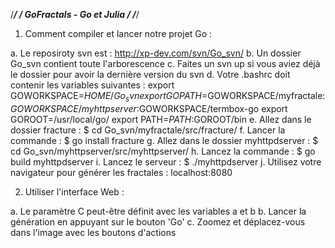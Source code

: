 /************************************************/
/*                         GoFractals - Go et Julia                          */
/************************************************/


1. Comment compiler et lancer notre projet Go :

  a. Le reposiroty svn est : http://xp-dev.com/svn/Go_svn/
  b. Un dossier Go_svn contient toute l'arborescence
  c. Faites un svn up si vous aviez déjà le dossier pour avoir la dernière version du svn
  d. Votre .bashrc doit contenir les variables suivantes :
    export GOWORKSPACE=$HOME/Go_svn
    export GOPATH=$GOWORKSPACE/myfractale:$GOWORKSPACE/myhttpserver:$GOWORKSPACE/termbox-go
    export GOROOT=/usr/local/go/
    export PATH=$PATH:$GOROOT/bin
  e. Allez dans le dossier fracture : $ cd Go_svn/myfractale/src/fracture/
  f. Lancer la commande : $ go install fracture
  g. Allez dans le dossier myhttpdserver : $ cd Go_svn/myhttpserver/src/myhttpserver/
  h. Lancez la commande : $ go build myhttpdserver
  i. Lancez le serveur : $ ./myhttpdserver
  j. Utilisez votre navigateur pour générer les fractales : localhost:8080


2. Utiliser l'interface Web :

  a. Le paramètre C peut-être définit avec les variables a et b
  b. Lancer la génération en appuyant sur le bouton 'Go'
  c. Zoomez et déplacez-vous dans l'image avec les boutons d'actions

